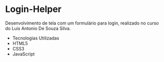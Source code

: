# Login-Helper
Desenvolvimento de tela com um formulário para login, realizado no curso do Luis Antonio De Souza Silva.

-  Tecnologias Utilizadas 
-  HTML5
-  CSS3
-  JavaScript 

